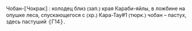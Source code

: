 ---
---

Чобан-⟦Чокрак⟧
: колодец близ ⦅зап.⦆ края Караби-яйлы, в ложбине на опушке леса, спускающегося с ⦅хр.⦆ Кара-Тау#1 ⦅тюрк.⦆ чобан – пастух, здесь пастуший ⦃Г14⦄.
